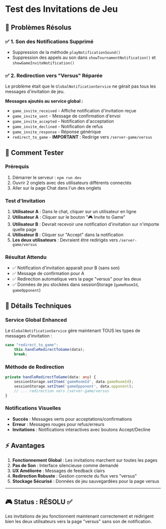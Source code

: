 # Test des Invitations de Jeu

## 🎯 Problèmes Résolus

### ✅ 1. Son des Notifications Supprimé
- Suppression de la méthode `playNotificationSound()`
- Suppression des appels au son dans `showTournamentNotification()` et `showGameInviteNotification()`

### ✅ 2. Redirection vers "Versus" Réparée
Le problème était que le `GlobalNotificationService` ne gérait pas tous les messages d'invitation de jeu.

**Messages ajoutés au service global :**
- `game_invite_received` - Affiche notification d'invitation reçue
- `game_invite_sent` - Message de confirmation d'envoi
- `game_invite_accepted` - Notification d'acceptation
- `game_invite_declined` - Notification de refus
- `game_invite_response` - Réponse générique
- `redirect_to_game` - **IMPORTANT** : Redirige vers `/server-game/versus`

## 🧪 Comment Tester

### Prérequis
1. Démarrer le serveur : `npm run dev`
2. Ouvrir 2 onglets avec des utilisateurs différents connectés
3. Aller sur la page Chat dans l'un des onglets

### Test d'Invitation
1. **Utilisateur A** : Dans le chat, cliquer sur un utilisateur en ligne
2. **Utilisateur A** : Cliquer sur le bouton "🎮 Invite to Game"
3. **Utilisateur B** : Devrait recevoir une notification d'invitation sur n'importe quelle page
4. **Utilisateur B** : Cliquer sur "Accept" dans la notification
5. **Les deux utilisateurs** : Devraient être redirigés vers `/server-game/versus`

### Résultat Attendu
- ✅ Notification d'invitation apparaît pour B (sans son)
- ✅ Message de confirmation pour A
- ✅ Redirection automatique vers la page "versus" pour les deux
- ✅ Données de jeu stockées dans sessionStorage (`gameRoomId`, `gameOpponent`)

## 🔧 Détails Techniques

### Service Global Enhanced
Le `GlobalNotificationService` gère maintenant TOUS les types de messages d'invitation :

```typescript
case "redirect_to_game":
    this.handleRedirectToGame(data);
    break;
```

### Méthode de Redirection
```typescript
private handleRedirectToGame(data: any) {
    sessionStorage.setItem('gameRoomId', data.gameRoomId);
    sessionStorage.setItem('gameOpponent', data.opponent);
    // ... redirection vers /server-game/versus
}
```

### Notifications Visuelles
- **Succès** : Messages verts pour acceptations/confirmations
- **Erreur** : Messages rouges pour refus/erreurs
- **Invitations** : Notifications interactives avec boutons Accept/Decline

## ⚡ Avantages

1. **Fonctionnement Global** : Les invitations marchent sur toutes les pages
2. **Pas de Son** : Interface silencieuse comme demandé
3. **UX Améliorée** : Messages de feedback clairs
4. **Redirection Robuste** : Gestion correcte du flux vers "versus"
5. **Stockage Sécurisé** : Données de jeu sauvegardées pour la page versus

---

## 🎮 Status : RÉSOLU ✅

Les invitations de jeu fonctionnent maintenant correctement et redirigent bien les deux utilisateurs vers la page "versus" sans son de notification.